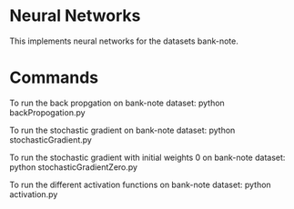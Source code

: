 # Neural Networks
This implements neural networks for the datasets bank-note.
# Commands
To run the back propgation on bank-note dataset:
python backPropogation.py

To run the stochastic gradient on bank-note dataset:
python stochasticGradient.py

To run the stochastic gradient with initial weights 0 on bank-note dataset:
python stochasticGradientZero.py

To run the different activation functions on bank-note dataset:
python activation.py


